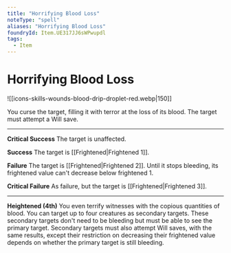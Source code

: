 ```yaml
---
title: "Horrifying Blood Loss"
noteType: "spell"
aliases: "Horrifying Blood Loss"
foundryId: Item.UE317JJ6sWPwupdl
tags:
  - Item
---
```


# Horrifying Blood Loss
![[icons-skills-wounds-blood-drip-droplet-red.webp|150]]

You curse the target, filling it with terror at the loss of its blood. The target must attempt a Will save.

* * *

**Critical Success** The target is unaffected.

**Success** The target is [[Frightened|Frightened 1]].

**Failure** The target is [[Frightened|Frightened 2]]. Until it stops bleeding, its frightened value can't decrease below frightened 1.

**Critical Failure** As failure, but the target is [[Frightened|Frightened 3]].

* * *

**Heightened (4th)** You even terrify witnesses with the copious quantities of blood. You can target up to four creatures as secondary targets. These secondary targets don't need to be bleeding but must be able to see the primary target. Secondary targets must also attempt Will saves, with the same results, except their restriction on decreasing their frightened value depends on whether the primary target is still bleeding.
